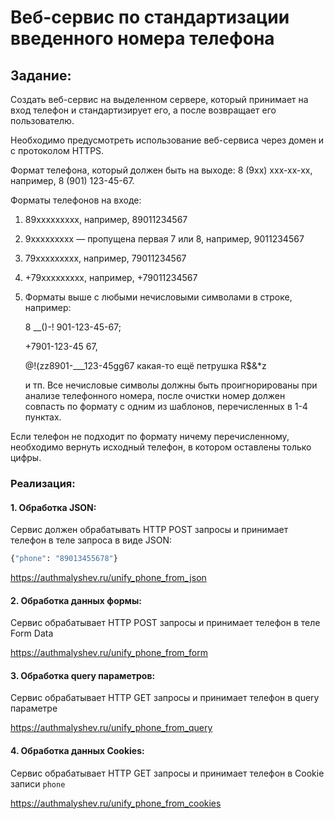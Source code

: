 # Веб-сервис по стандартизации введенного номера телефона
## Задание:
Создать веб-сервис на выделенном сервере, который принимает на вход телефон и стандартизирует его, а после возвращает 
его пользователю.

Необходимо предусмотреть использование веб-сервиса через домен и с протоколом HTTPS.

Формат телефона, который должен быть на выходе: 8 (9xx) xxx-xx-xx, например, 8 (901) 123-45-67.

Форматы телефонов на входе:

1. 89xxxxxxxxx, например, 89011234567
2. 9xxxxxxxxx — пропущена первая 7 или 8, например, 9011234567
3. 79xxxxxxxxx, например, 79011234567
4. +79xxxxxxxxx, например, +79011234567
5. Форматы выше с любыми нечисловыми символами в строке, например:
    
    8 __()-! 901-123-45-67;
    
    +7901-123-45   67,

    @!(zz8901-___123-45gg67 какая-то ещё петрушка R$&*z
    
    и тп. Все нечисловые символы должны быть проигнорированы при анализе телефонного номера, 
    после очистки номер должен совпасть по формату с одним из шаблонов, перечисленных в 1-4 пунктах.
     
Если телефон не подходит по формату ничему перечисленному, необходимо вернуть исходный телефон, в котором оставлены только цифры.

### Реализация:

#### 1. Обработка JSON:

Сервис должен обрабатывать HTTP POST запросы и принимает телефон в теле запроса в виде JSON:
```bash
{"phone": "89013455678"}
```

https://authmalyshev.ru/unify_phone_from_json

#### 2. Обработка данных формы:

Сервис обрабатывает HTTP POST запросы и принимает телефон в теле Form Data

https://authmalyshev.ru/unify_phone_from_form

#### 3. Обработка query параметров:

Сервис обрабатывает HTTP GET запросы и принимает телефон в query параметре

https://authmalyshev.ru/unify_phone_from_query

#### 4. Обработка данных Cookies:

Сервис обрабатывает HTTP GET запросы и принимает телефон в Cookie записи ```phone```

https://authmalyshev.ru/unify_phone_from_cookies
